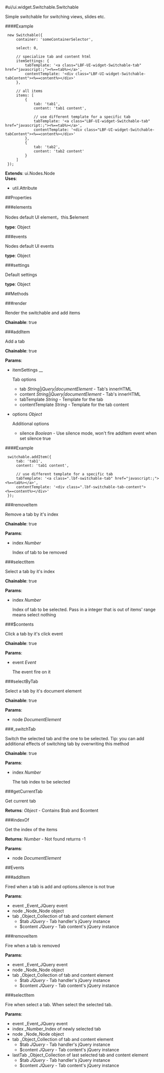 #ui/ui.widget.Switchable.Switchable

Simple switchable for switching views, slides etc.

####Example

     new Switchable({
         container: 'someContainerSelector',

         select: 0,

         // specialize tab and content html
         itemSettings: {
             tabTemplate: '<a class="LBF-UI-widget-Switchable-tab" href="javascript:;"><%==tab%></a>',
             contentTemplate: '<div class="LBF-UI-widget-Switchable-tabContent"><%==content%></div>'
         },

         // all items
         items: [
             {
                 tab: 'tab1',
                 content: 'tab1 content',

                 // use different template for a specific tab
                 tabTemplate: '<a class="LBF-UI-widget-Switchable-tab" href="javascript:;"><%==tab%></a>',
                 contentTemplate: '<div class="LBF-UI-widget-Switchable-tabContent"><%==content%></div>'
             },
             {
                 tab: 'tab2',
                 content: 'tab2 content'
             }
         ]
     });

**Extends**: ui.Nodes.Node  
**Uses**: 
* util.Attribute


##Properties

###elements

Nodes default UI element，this.$element

**type**: Object

###events

Nodes default UI events

**type**: Object

###settings

Default settings

**type**: Object

##Methods

###render

Render the switchable and add items

**Chainable**: true

###addItem

Add a tab

**Chainable**: true

**Params**:  
*   itemSettings __

    Tab options
    * tab _String|jQuery|documentElement_ - Tab's innerHTML
    * content _String|jQuery|documentElement_ - Tab's innerHTML
    * tabTemplate _String_ - Template for the tab
    * contentTemplate _String_ - Template for the tab content
*   options _Object_

    Additional options
    * silence _Boolean_ - Use silence mode, won't fire addItem event when set silence true

####Example

     switchable.addItem({
         tab: 'tab1',
         content: 'tab1 content',

         // use different template for a specific tab
         tabTemplate: '<a class=".lbf-switchable-tab" href="javascript:;"><%==tab%></a>',
         contentTemplate: '<div class=".lbf-switchable-tab-content"><%==content%></div>'
     });

###removeItem

Remove a tab by it's index

**Chainable**: true

**Params**:  
*   index _Number_

    Index of tab to be removed


###selectItem

Select a tab by it's index

**Chainable**: true

**Params**:  
*   index _Number_

    Index of tab to be selected. Pass in a integer that is out of items' range means select nothing


###$contents

Click a tab by it's click event

**Chainable**: true

**Params**:  
*   event _Event_

    The event fire on it


###selectByTab

Select a tab by it's document element

**Chainable**: true

**Params**:  
*   node _DocumentElement_

    


###_switchTab

Switch the selected tab and the one to be selected. Tip: you can add additional effects of switching tab by overwriting this method

**Chainable**: true

**Params**:  
*   index _Number_

    The tab index to be selected


###getCurrentTab

Get current tab

**Returns**: _Object_ - Contains $tab and $content

###indexOf

Get the index of the items

**Returns**: _Number_ - Not found returns -1

**Params**:  
*   node _DocumentElement_

    


##Events

###addItem

Fired when a tab is add and options.silence is not true

**Params**:  
*   event _Event_JQuery event
*   node _Node_Node object
*   tab _Object_Collection of tab and content element
    * $tab _JQuery_ - Tab handler's jQuery instance
    * $content _JQuery_ - Tab content's jQuery instance


###removeItem

Fire when a tab is removed

**Params**:  
*   event _Event_JQuery event
*   node _Node_Node object
*   tab _Object_Collection of tab and content element
    * $tab _JQuery_ - Tab handler's jQuery instance
    * $content _JQuery_ - Tab content's jQuery instance


###selectItem

Fire when select a tab. When select the selected tab.

**Params**:  
*   event _Event_JQuery event
*   index _Number_Index of newly selected tab
*   node _Node_Node object
*   tab _Object_Collection of tab and content element
    * $tab _JQuery_ - Tab handler's jQuery instance
    * $content _JQuery_ - Tab content's jQuery instance
*   lastTab _Object_Collection of last selected tab and content element
    * $tab _JQuery_ - Tab handler's jQuery instance
    * $content _JQuery_ - Tab content's jQuery instance


